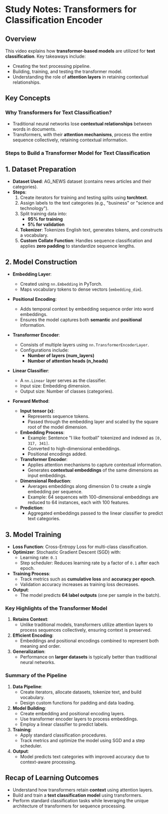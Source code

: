 # Study Notes: Transformers for Classification Encoder

## Overview

This video explains how **transformer-based models** are utilized for **text classification**. Key takeaways include:

- Creating the text processing pipeline.
- Building, training, and testing the transformer model.
- Understanding the role of **attention layers** in retaining contextual relationships.

## Key Concepts

### Why Transformers for Text Classification?

- Traditional neural networks lose **contextual relationships** between words in documents.
- Transformers, with their **attention mechanisms**, process the entire sequence collectively, retaining contextual information.

### Steps to Build a Transformer Model for Text Classification

## 1. Dataset Preparation

- **Dataset Used**: AG_NEWS dataset (contains news articles and their categories).
- **Steps**:
  1. Create iterators for training and testing splits using **torchtext**.
  2. Assign labels to the text categories (e.g., "business" or "science and technology").
  3. Split training data into:
     - **95% for training**
     - **5% for validation**
  4. **Tokenizer**: Tokenizes English text, generates tokens, and constructs a vocabulary.
  5. **Custom Collate Function**: Handles sequence classification and applies **zero padding** to standardize sequence lengths.

## 2. Model Construction

- **Embedding Layer**:

  - Created using `nn.Embedding` in PyTorch.
  - Maps vocabulary tokens to dense vectors (`embedding_dim`).

- **Positional Encoding**:

  - Adds temporal context by embedding sequence order into word embeddings.
  - Ensures the model captures both **semantic** and **positional** information.

- **Transformer Encoder**:

  - Consists of multiple layers using `nn.TransformerEncoderLayer`.
  - Configurations include:
    - **Number of layers (num_layers)**
    - **Number of attention heads (n_heads)**

- **Linear Classifier**:

  - A `nn.Linear` layer serves as the classifier.
  - Input size: Embedding dimension.
  - Output size: Number of classes (categories).

- **Forward Method**:
  - **Input tensor (x)**:
    - Represents sequence tokens.
    - Passed through the embedding layer and scaled by the square root of the model dimension.
  - **Embedding Process**:
    - Example: Sentence "I like football" tokenized and indexed as `[0, 317, 341]`.
    - Converted to high-dimensional embeddings.
    - Positional encodings added.
  - **Transformer Encoder**:
    - Applies attention mechanisms to capture contextual information.
    - Generates **contextual embeddings** of the same dimensions as input embeddings.
  - **Dimensional Reduction**:
    - Averages embeddings along dimension 0 to create a single embedding per sequence.
    - Example: 64 sequences with 100-dimensional embeddings are reduced to 64 instances, each with 100 features.
  - **Prediction**:
    - Aggregated embeddings passed to the linear classifier to predict text categories.

## 3. Model Training

- **Loss Function**: Cross-Entropy Loss for multi-class classification.
- **Optimizer**: Stochastic Gradient Descent (SGD) with:
  - Learning rate: `0.1`
  - Step scheduler: Reduces learning rate by a factor of `0.1` after each epoch.
- **Training Process**:
  - Track metrics such as **cumulative loss** and **accuracy per epoch**.
  - Validation accuracy increases as training loss decreases.
- **Output**:
  - The model predicts **64 label outputs** (one per sample in the batch).

### Key Highlights of the Transformer Model

1. **Retains Context**:
   - Unlike traditional models, transformers utilize attention layers to process sequences collectively, ensuring context is preserved.
2. **Efficient Encoding**:
   - Embeddings and positional encodings combined to represent both meaning and order.
3. **Generalization**:
   - Performance on **larger datasets** is typically better than traditional neural networks.

### Summary of the Pipeline

1. **Data Pipeline**:
   - Create iterators, allocate datasets, tokenize text, and build vocabulary.
   - Design custom functions for padding and data loading.
2. **Model Building**:
   - Create embedding and positional encoding layers.
   - Use transformer encoder layers to process embeddings.
   - Employ a linear classifier to predict labels.
3. **Training**:
   - Apply standard classification procedures.
   - Track metrics and optimize the model using SGD and a step scheduler.
4. **Output**:
   - Model predicts text categories with improved accuracy due to context-aware processing.

## Recap of Learning Outcomes

- Understand how transformers retain **context** using attention layers.
- Build and train a **text classification model** using transformers.
- Perform standard classification tasks while leveraging the unique architecture of transformers for sequence processing.
